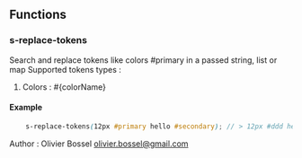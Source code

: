 ## Functions


### s-replace-tokens

Search and replace tokens like colors #primary in a passed string, list or map
Supported tokens types :
1. Colors : #{colorName}


#### Example
```scss
	s-replace-tokens(12px #primary hello #secondary); // > 12px #ddd hello #fff;
```
Author : Olivier Bossel <olivier.bossel@gmail.com>